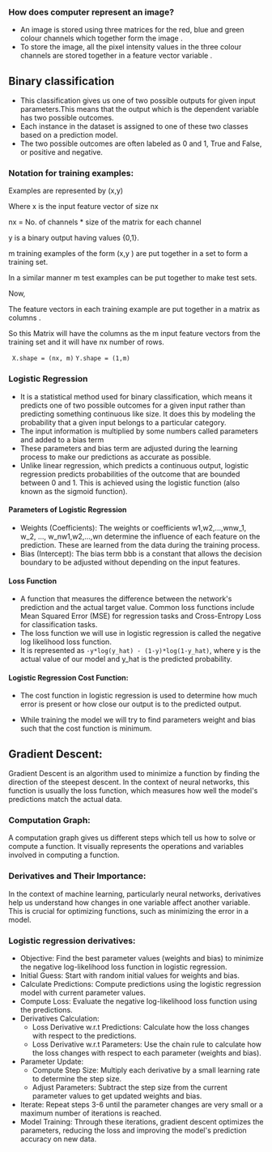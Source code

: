 ### How does computer represent an image?
- An image is stored using three matrices for the red, blue and green colour channels which together form the image .
- To store the image, all the pixel intensity values in the three colour channels are stored together in a feature vector variable .

## Binary classification 
- This classification gives us one of two possible outputs for given input parameters.This means that the output which is the dependent variable has two possible outcomes.
- Each instance in the dataset is assigned to one of these two classes based on a prediction model.
- The two possible outcomes are often labeled as 0 and 1, True and False, or positive and negative.

### Notation for training examples:
Examples are represented by (x,y)

Where x is the input feature vector of size nx 

nx =  No. of channels * size of the matrix for each channel

y is a binary output having values {0,1}.

m training examples of the form (x,y ) are put together in a set to form a training set.

In a similar manner m test examples can be put together to make test sets.

Now,

The feature vectors in each training example are put together in a matrix as columns .

So this Matrix will have the columns as the m input feature vectors from the training set and it will 
have nx number of rows.

` X.shape = (nx, m)` `Y.shape = (1,m)`

### Logistic Regression 
- It is a statistical method used for binary classification, which means it predicts one of two possible outcomes for a given input rather than predicting something continuous like size. It does this by modeling the probability that a given input belongs to a particular category.
- The input information is multiplied by some numbers called parameters and added to a bias term
- These parameters and bias term are adjusted during the learning process to make our predictions as accurate as possible.
- Unlike linear regression, which predicts a continuous output, logistic regression predicts probabilities of the outcome that are bounded between 0 and 1. This is achieved using the logistic function (also known as the sigmoid function).


#### Parameters of Logistic Regression
- Weights (Coefficients): The weights or coefficients w1,w2,...,wnw_1, w_2, ..., w_nw1​,w2​,...,wn​ determine the influence of each feature on the prediction. These are learned from the data during the training process.
- Bias (Intercept): The bias term bbb is a constant that allows the decision boundary to be adjusted without depending on the input features.

#### Loss Function
- A function that measures the difference between the network's prediction and the actual target value. Common loss functions include Mean Squared Error (MSE) for regression tasks and Cross-Entropy Loss for classification tasks.
- The loss function we will use in logistic regression is called the negative log likelihood loss function.
- It is represented as `-y*log(y_hat) - (1-y)*log(1-y_hat)`, where y is the actual value of our model and y_hat is the predicted probability.

#### Logistic Regression Cost Function:
- The cost function in logistic regression is used to determine how much error is present or how close our output is to the predicted output.

- While training the model we will try to find parameters weight and bias such that the cost function is minimum.


## Gradient Descent:
Gradient Descent is an algorithm used to minimize a function by finding the direction of the steepest descent. In the context of neural networks, this function is usually the loss function, which measures how well the model's predictions match the actual data. 

### Computation Graph:
A computation graph gives us different steps which tell us how to solve or compute a function. 
It visually represents the operations and variables involved in computing a function.

### Derivatives and Their Importance:
In the context of machine learning, particularly neural networks, derivatives help us understand how changes in one variable affect another variable. This is crucial for optimizing functions, such as minimizing the error in a model.

### Logistic regression derivatives:
- Objective: Find the best parameter values (weights and bias) to minimize the negative log-likelihood loss function in logistic regression.
- Initial Guess: Start with random initial values for weights and bias.
- Calculate Predictions: Compute predictions using the logistic regression model with current parameter values.
- Compute Loss: Evaluate the negative log-likelihood loss function using the predictions.
- Derivatives Calculation:
  - Loss Derivative w.r.t Predictions: Calculate how the loss changes with respect to the predictions.
  - Loss Derivative w.r.t Parameters: Use the chain rule to calculate how the loss changes with respect to each parameter (weights and bias).
- Parameter Update:
  - Compute Step Size: Multiply each derivative by a small learning rate to determine the step size.
  - Adjust Parameters: Subtract the step size from the current parameter values to get updated weights and bias.
- Iterate: Repeat steps 3-6 until the parameter changes are very small or a maximum number of iterations is reached.
- Model Training: Through these iterations, gradient descent optimizes the parameters, reducing the loss and improving the model's prediction accuracy on new data.







